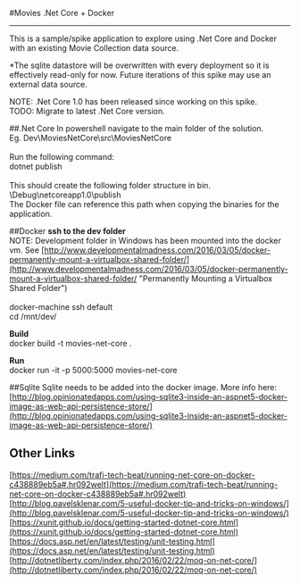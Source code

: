 #Movies .Net Core + Docker

----------
This is a sample/spike application to explore using .Net Core and Docker with an existing Movie Collection data source. 

*The sqlite datastore will be overwritten with every deployment so it is effectively read-only for now. Future iterations of this spike may use an external data source.

NOTE: .Net Core 1.0 has been released since working on this spike.  
TODO: Migrate to latest .Net Core version. 

##.Net Core
In powershell navigate to the main folder of the solution. </br>
Eg. Dev\MoviesNetCore\src\MoviesNetCore
</br>
</br>
Run the following command:
</br>
dotnet publish
</br>
</br>
This should create the following folder structure in bin. </br>
\Debug\netcoreapp1.0\publish
</br>
The Docker file can reference this path when copying the binaries for the application.

##Docker
**ssh to the dev folder**</br>
NOTE: Development folder in Windows has been mounted into the docker vm. See [http://www.developmentalmadness.com/2016/03/05/docker-permanently-mount-a-virtualbox-shared-folder/](http://www.developmentalmadness.com/2016/03/05/docker-permanently-mount-a-virtualbox-shared-folder/ "Permanently Mounting a Virtualbox Shared Folder") </br>
</br>
docker-machine ssh default </br> 
cd /mnt/dev/

**Build**</br>
  docker build -t movies-net-core .

**Run**</br>
  docker run -it -p 5000:5000 movies-net-core

##Sqlite
Sqlite needs to be added into the docker image.  More info here: </br>
[http://blog.opinionatedapps.com/using-sqlite3-inside-an-aspnet5-docker-image-as-web-api-persistence-store/](http://blog.opinionatedapps.com/using-sqlite3-inside-an-aspnet5-docker-image-as-web-api-persistence-store/)

## Other Links
[https://medium.com/trafi-tech-beat/running-net-core-on-docker-c438889eb5a#.hr092welt](https://medium.com/trafi-tech-beat/running-net-core-on-docker-c438889eb5a#.hr092welt)
</br>
[http://blog.pavelsklenar.com/5-useful-docker-tip-and-tricks-on-windows/](http://blog.pavelsklenar.com/5-useful-docker-tip-and-tricks-on-windows/)
</br>
[https://xunit.github.io/docs/getting-started-dotnet-core.html](https://xunit.github.io/docs/getting-started-dotnet-core.html)
</br>
[https://docs.asp.net/en/latest/testing/unit-testing.html](https://docs.asp.net/en/latest/testing/unit-testing.html)
</br>
[http://dotnetliberty.com/index.php/2016/02/22/moq-on-net-core/](http://dotnetliberty.com/index.php/2016/02/22/moq-on-net-core/)